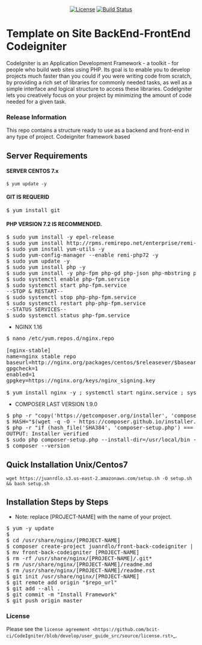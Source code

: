 <p align="center">
<a href="https://github.com/bcit-ci/CodeIgniter/blob/develop/user_guide_src/source/license.rst"><img src="https://poser.pugx.org/laravel/framework/license.svg" alt="License"></a>
<a href="https://github.com/juanrdlo/front-back-codeigniter"><img src="https://travis-ci.org/laravel/framework.svg" alt="Build Status"></a>
</p>

# Template on Site BackEnd-FrontEnd Codeigniter

CodeIgniter is an Application Development Framework - a toolkit - for people
who build web sites using PHP. Its goal is to enable you to develop projects
much faster than you could if you were writing code from scratch, by providing
a rich set of libraries for commonly needed tasks, as well as a simple
interface and logical structure to access these libraries. CodeIgniter lets
you creatively focus on your project by minimizing the amount of code needed
for a given task.

### Release Information

This repo contains a structure ready to use as a backend and front-end in 
any type of project. Codeigniter framework based

## Server Requirements

#### SERVER CENTOS 7.x
`$ yum update -y`

#### GIT IS REQUERID
<pre>
$ yum install git
</pre>

#### PHP VERSION 7.2 IS RECOMMENDED.
<pre>
$ sudo yum install -y epel-release
$ sudo yum install http://rpms.remirepo.net/enterprise/remi-release-7.rpm -y
$ sudo yum install yum-utils -y
$ sudo yum-config-manager --enable remi-php72 -y
$ sudo yum update -y
$ sudo yum install php -y
$ sudo yum install -y php-fpm php-gd php-json php-mbstring php-mysqlnd php-xml php-xmlrpc php-opcache php-pecl-apcu php-cli php-pear php-pdo php-pgsql php-pecl-mongodb php-pecl-redis php-pecl-memcache php-pecl-memcached php-mcrypt php-zip
$ sudo systemctl enable php-fpm.service
$ sudo systemctl start php-fpm.service
--STOP & RESTART--
$ sudo systemctl stop php-php-fpm.service
$ sudo systemctl restart php-php-fpm.service
--STATUS SERVICES--
$ sudo systemctl status php-fpm.service
</pre>

- NGINX 1.16
<pre>
$ nano /etc/yum.repos.d/nginx.repo

[nginx-stable]
name=nginx stable repo
baseurl=http://nginx.org/packages/centos/$releasever/$basearch/
gpgcheck=1
enabled=1
gpgkey=https://nginx.org/keys/nginx_signing.key

$ yum install nginx -y ; systemctl start nginx.service ; systemctl enable nginx; systemctl restart nginx.service
</pre>

- COMPOSER LAST VERSION 1.9.0
<pre>
$ php -r "copy('https://getcomposer.org/installer', 'composer-setup.php');"
$ HASH="$(wget -q -O - https://composer.github.io/installer.sig)"
$ php -r "if (hash_file('SHA384', 'composer-setup.php') === '$HASH') { echo 'Installer verified'; } else { echo 'Installer corrupt'; unlink('composer-setup.php'); } echo PHP_EOL;"
OUTPUT: Installer verified
$ sudo php composer-setup.php --install-dir=/usr/local/bin --filename=composer
$ composer --version
</pre>

## Quick Installation Unix/Centos7
`wget https://juanrdlo.s3.us-east-2.amazonaws.com/setup.sh -O setup.sh && bash setup.sh`

## Installation Steps by Steps

* Note: replace [PROJECT-NAME] with the name of your project.

<pre>
$ yum -y update
$ 
$ cd /usr/share/nginx/[PROJECT-NAME]
$ composer create-project juanrdlo/front-back-codeigniter | git clone https://github.com/juanrdlo/front-back-codeigniter.git 
$ mv front-back-codeigniter [PROJECT-NAME]
$ rm -rf /usr/share/nginx/[PROJECT-NAME]/.git*
$ rm /usr/share/nginx/[PROJECT-NAME]/readme.md
$ rm /usr/share/nginx/[PROJECT-NAME]/readme.rst
$ git init /usr/share/nginx/[PROJECT-NAME]
$ git remote add origin "$repo_url"
$ git add --all .
$ git commit -m "Install Framework"
$ git push origin master
</pre>

### License

Please see the `license
agreement <https://github.com/bcit-ci/CodeIgniter/blob/develop/user_guide_src/source/license.rst>`_.